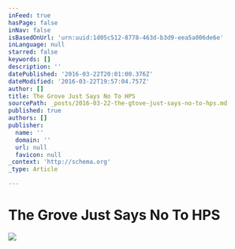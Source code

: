 ```yaml
---
inFeed: true
hasPage: false
inNav: false
isBasedOnUrl: 'urn:uuid:1d05c512-8778-463d-b3d9-eea5a006de6e'
inLanguage: null
starred: false
keywords: []
description: ''
datePublished: '2016-03-22T20:01:00.376Z'
dateModified: '2016-03-22T19:57:04.757Z'
author: []
title: The Grove Just Says No To HPS
sourcePath: _posts/2016-03-22-the-gtove-just-says-no-to-hps.md
published: true
authors: []
publisher:
  name: ''
  domain: ''
  url: null
  favicon: null
_context: 'http://schema.org'
_type: Article

---
```

# The Grove Just Says No To HPS
![](https://the-grid-user-content.s3-us-west-2.amazonaws.com/572a26f8-7e17-4069-bba0-92a4f1340adf.png)
